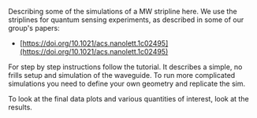 Describing some of the simulations of a MW stripline here.
We use the striplines for quantum sensing experiments, as described in some of our group's papers:
* [https://doi.org/10.1021/acs.nanolett.1c02495](https://doi.org/10.1021/acs.nanolett.1c02495)

For step by step instructions follow the tutorial. It describes a simple, no frills setup and simulation of the waveguide. To run more complicated simulations you need to define your own geometry and replicate the sim.

To look at the final data plots and various quantities of interest, look at the results.

<!-- Todo: -->
<!-- * Reproduce entire tutorial -->
<!-- * Show Bx, By, Bz in the sim -->
<!-- * Show S11 S12 across frequecies -->
<!-- * Upload the comsol file? -->
